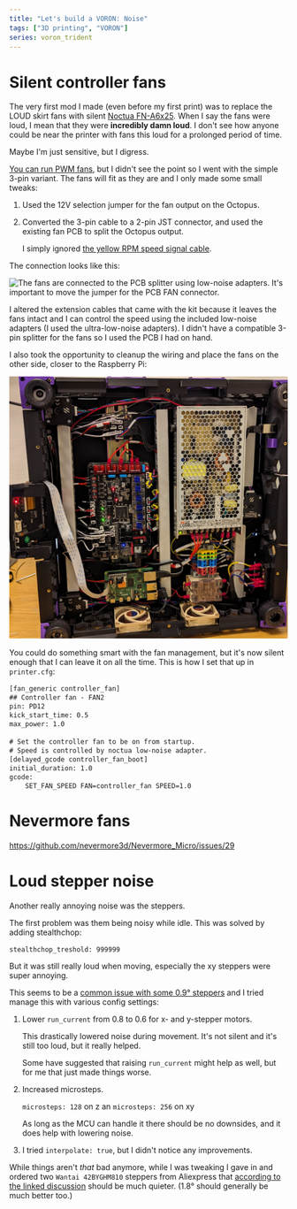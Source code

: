 ```yaml
---
title: "Let's build a VORON: Noise"
tags: ["3D printing", "VORON"]
series: voron_trident
---
```


# Silent controller fans

The very first mod I made (even before my first print) was to replace the LOUD skirt fans with silent [Noctua FN-A6x25].
When I say the fans were loud, I mean that they were **incredibly damn loud**.
I don't see how anyone could be near the printer with fans this loud for a prolonged period of time.

Maybe I'm just sensitive, but I digress.

[You can run PWM fans][4pin], but I didn't see the point so I went with the simple 3-pin variant.
The fans will fit as they are and I only made some small tweaks:

1. Used the 12V selection jumper for the fan output on the Octopus.
1. Converted the 3-pin cable to a 2-pin JST connector, and used the existing fan PCB to split the Octopus output.

   I simply ignored [the yellow RPM speed signal cable][noctua-pins].

The connection looks like this:

![The fans are connected to the PCB splitter using low-noise adapters.  
It's important to move the jumper for the PCB FAN connector.](/images/trident/noctua_wiring.jpg)

I altered the extension cables that came with the kit because it leaves the fans intact and I can control the speed using the included low-noise adapters (I used the ultra-low-noise adapters).
I didn't have a compatible 3-pin splitter for the fans so I used the PCB I had on hand.

I also took the opportunity to cleanup the wiring and place the fans on the other side, closer to the Raspberry Pi:

![The wiring looks pretty neat. I hope I don't have to mess with it in a long time.](/images/trident/clean_wiring.jpg)

You could do something smart with the fan management, but it's now silent enough that I can leave it on all the time.
This is how I set that up in `printer.cfg`:

```
[fan_generic controller_fan]
## Controller fan - FAN2
pin: PD12
kick_start_time: 0.5
max_power: 1.0

# Set the controller fan to be on from startup.
# Speed is controlled by noctua low-noise adapter.
[delayed_gcode controller_fan_boot]
initial_duration: 1.0
gcode:
    SET_FAN_SPEED FAN=controller_fan SPEED=1.0
```


# Nevermore fans

https://github.com/nevermore3d/Nevermore_Micro/issues/29


# Loud stepper noise

Another really annoying noise was the steppers.

The first problem was them being noisy while idle.
This was solved by adding stealthchop:

```
stealthchop_treshold: 999999
```

But it was still really loud when moving, especially the xy steppers were super annoying.

This seems to be a [common issue with some 0.9° steppers][09_issue] and I tried manage this with various config settings:

1. Lower `run_current` from 0.8 to 0.6 for x- and y-stepper motors.

   This drastically lowered noise during movement.
   It's not silent and it's still too loud, but it really helped.

   Some have suggested that raising `run_current` might help as well, but for me that just made things worse.

1. Increased microsteps.

   `microsteps: 128` on z an `microsteps: 256` on xy

   As long as the MCU can handle it there should be no downsides, and it does help with lowering noise.

1. I tried `interpolate: true`, but I didn't notice any improvements.

While things aren't *that* bad anymore, while I was tweaking I gave in and ordered two `Wantai 42BYGHM810` steppers from Aliexpress that [according to the linked discussion][09_issue] should be much quieter. (1.8° should generally be much better too.)


[Noctua FN-A6x25]: https://noctua.at/en/nf-a6x25-flx
[4pin]: https://www.nicksherlock.com/2022/01/driving-a-4-pin-computer-pwm-fan-on-the-btt-octopus-using-klipper/
[noctua-pins]: https://faqs.noctua.at/en/support/solutions/articles/101000081757
[09_issue]: https://klipper.discourse.group/t/stepper-0-9-deg-very-noise/6961/1
